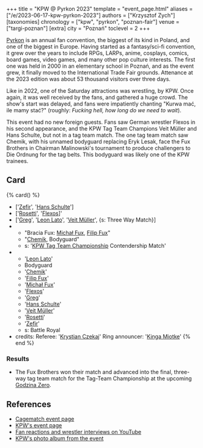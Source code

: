 +++
title = "KPW @ Pyrkon 2023"
template = "event_page.html"
aliases = ["/e/2023-06-17-kpw-pyrkon-2023"]
authors = ["Krzysztof Zych"]
[taxonomies]
chronology = ["kpw", "pyrkon", "poznan-fair"]
venue = ["targi-poznan"]
[extra]
city = "Poznań"
toclevel = 2
+++

[Pyrkon][pyrkon] is an annual fan convention, the biggest of its kind in Poland, and one of the biggest in Europe. Having started as a fantasy/sci-fi convention, it grew over the years to include RPGs, LARPs, anime, cosplays, comics, board games, video games, and many other pop culture interests. The first one was held in 2000 in an elementary school in Poznań, and as the event grew, it finally moved to the International Trade Fair grounds. Attenance at the 2023 edition was about 53 thousand visitors over three days.

Like in 2022, one of the Saturday attractions was wrestling, by KPW. Once again, it was well received by the fans, and gathered a huge crowd. The show's start was delayed, and fans were impatiently chanting "Kurwa mać, ile mamy stać?" (roughly: _Fucking hell, how long do we need to wait_).

This event had no new foreign guests. Fans saw German wrestler Flexos in his second appearance, and the KPW Tag Team Champions Veit Müller and Hans Schulte, but not in a tag team match. The one tag team match saw Chemik, with his unnamed bodyguard replacing Eryk Lesak, face the Fux Brothers in Chairman Malinowski's tournament to produce challengers to Die Ordnung for the tag belts. This bodyguard was likely one of the KPW trainees.

## Card

{% card() %}
- ['[Zefir](@/w/zefir.md)', '[Hans Schulte](@/w/hans-schulte.md)']
- ['[Rosetti](@/w/rosetti.md)', '[Flexos](@/w/flexos.md)]'
- ['[Greg](@/w/greg.md)', '[Leon Lato](@/w/leon-lato.md)', '[Veit Müller](@/w/veit-mueller.md)',
  {s: Three Way Match}]
- - "Bracia Fux: [Michał Fux](@/w/michal-fux.md), [Filip Fux](@/w/filip-fux.md)"
  - "[Chemik](@/w/chemik.md), Bodyguard"
  - s: '[KPW Tag Team Championship](@/c/kpw-tag-team-championship.md) Contendership Match'
- - '[Leon Lato](@/w/leon-lato.md)'
  - Bodyguard
  - '[Chemik](@/w/chemik.md)'
  - '[Filip Fux](@/w/filip-fux.md)'
  - '[Michał Fux](@/w/michal-fux.md)'
  - '[Flexos](@/w/flexos.md)'
  - '[Greg](@/w/greg.md)'
  - '[Hans Schulte](@/w/hans-schulte.md)'
  - '[Veit Müller](@/w/veit-mueller.md)'
  - '[Rosetti](@/w/rosetti.md)'
  - '[Zefir](@/w/zefir.md)'
  - s: Battle Royal
- credits:
    Referee: '[Krystian Czekaj](@/w/krystian-czekaj.md)'
    Ring announcer: '[Kinga Miotke](@/w/kinga-miotke.md)'
{% end %}

### Results

* The Fux Brothers won their match and advanced into the final, three-way tag team match for the Tag-Team Championship at the upcoming [Godzina Zero](@/e/kpw/2023-08-18-kpw-godzina-zero-2023.md).

## References

* [Cagematch event page](https://www.cagematch.net/?id=1&nr=368919)
* [KPW's event page](https://kpwrestling.pl/events/pyrkon-2/)
* [Fan reactions and wrestler interviews on YouTube](https://www.youtube.com/watch?v=C2OUZmtbCQo)
* [KPW's photo album from the event](https://www.facebook.com/media/set?vanity=kpwrestling&set=a.597558712503372)

[pyrkon]: https://en.wikipedia.org/wiki/Pyrkon
